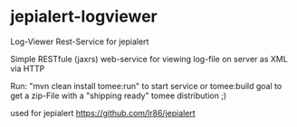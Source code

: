 # jepialert-logviewer
Log-Viewer Rest-Service for jepialert

Simple RESTfule (jaxrs) web-service for viewing log-file on server as XML via HTTP

Run: "mvn clean install tomee:run" to start service or tomee:build goal to get a zip-File with a "shipping ready" tomee distribution ;)

used for jepialert https://github.com/lr86/jepialert
